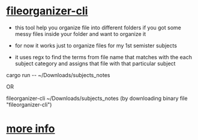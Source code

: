 # [fileorganizer-cli](https://thapadipenra.github.io/fileorganizer-web)

* this tool help you organize file into different folders if you got some messy files inside your folder and want to organize it
  
* for now it works just to organize files for my 1st semister subjects
  
* it uses regx to find the terms from file name that matches with the each subject category and assigns that file with that particular subject


cargo run -- ~/Downloads/subjects_notes

OR

fileorganizer-cli ~/Downloads/subjects_notes (by downloading binary file "fileorganizer-cli")

# [more info](https://thapadipenra.github.io/fileorganizer-web)
